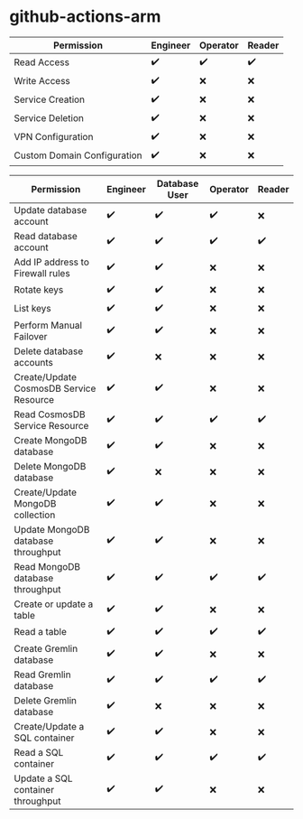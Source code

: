 # github-actions-arm

| Permission | Engineer | Operator | Reader |
| ---- | ---- | ---- | ---- |
| Read Access | :heavy_check_mark: | :heavy_check_mark:  | :heavy_check_mark: |
| Write Access | :heavy_check_mark: | :x: | :x: |
| Service Creation | :heavy_check_mark: | :x: | :x: |
| Service Deletion | :heavy_check_mark: | :x: | :x: |
| VPN Configuration | :heavy_check_mark: | :x:| :x: |
| Custom Domain Configuration | :heavy_check_mark: | :x: | :x: |

| Permission | Engineer | Database User | Operator | Reader |
| ---- | ---- | ---- | ---- | ---- |
| Update database account | :heavy_check_mark: | :heavy_check_mark: | :heavy_check_mark: | :x: |
| Read database account | :heavy_check_mark: | :heavy_check_mark: | :heavy_check_mark: | :heavy_check_mark: |
| Add IP address to Firewall rules | :heavy_check_mark: | :heavy_check_mark: | :x: | :x: |
| Rotate keys | :heavy_check_mark: | :heavy_check_mark: | :x: | :x: |
| List keys | :heavy_check_mark: | :heavy_check_mark: | :x: | :x: |
| Perform Manual Failover | :heavy_check_mark: | :heavy_check_mark: | :x: | :x: |
| Delete database accounts | :heavy_check_mark: | :x: | :x: | :x: |
| Create/Update CosmosDB Service Resource | :heavy_check_mark: | :heavy_check_mark: | :x: | :x: |
| Read CosmosDB Service Resource | :heavy_check_mark: | :heavy_check_mark: | :heavy_check_mark: | :heavy_check_mark: |
| Create MongoDB database | :heavy_check_mark: | :heavy_check_mark: | :x: | :x: |
| Delete MongoDB database | :heavy_check_mark: | :x: | :x: | :x: |
| Create/Update MongoDB collection | :heavy_check_mark: | :heavy_check_mark: | :x: | :x: |
| Update MongoDB database throughput | :heavy_check_mark: | :heavy_check_mark: | :x: | :x: |
| Read MongoDB database throughput | :heavy_check_mark: | :heavy_check_mark: | :heavy_check_mark: | :heavy_check_mark: |
| Create or update a table | :heavy_check_mark: | :heavy_check_mark: | :x: | :x: |
| Read a table | :heavy_check_mark: | :heavy_check_mark: | :heavy_check_mark: | :heavy_check_mark: |
| Create Gremlin database | :heavy_check_mark: | :heavy_check_mark: | :x: | :x: |
| Read Gremlin database | :heavy_check_mark: | :heavy_check_mark: | :heavy_check_mark: | :heavy_check_mark: |
| Delete Gremlin database | :heavy_check_mark: | :x: | :x: | :x: |
| Create/Update a SQL container | :heavy_check_mark: | :heavy_check_mark: | :x: | :x: |
| Read a SQL container | :heavy_check_mark: | :heavy_check_mark: | :heavy_check_mark: | :heavy_check_mark: |
| Update a SQL container throughput | :heavy_check_mark: | :heavy_check_mark: | :x: | :x: |

